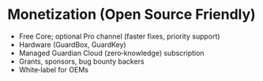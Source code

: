 # Monetization (Open Source Friendly)

- Free Core; optional Pro channel (faster fixes, priority support)
- Hardware (GuardBox, GuardKey)
- Managed Guardian Cloud (zero‑knowledge) subscription
- Grants, sponsors, bug bounty backers
- White‑label for OEMs
